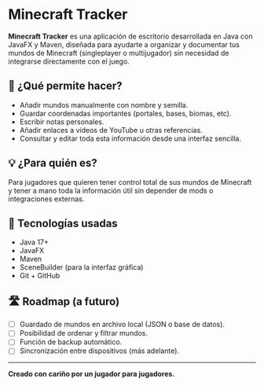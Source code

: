# Minecraft Tracker

**Minecraft Tracker** es una aplicación de escritorio desarrollada en Java con JavaFX y Maven, diseñada para ayudarte a organizar y documentar tus mundos de Minecraft (singleplayer o multijugador) sin necesidad de integrarse directamente con el juego.

## 🧭 ¿Qué permite hacer?

- Añadir mundos manualmente con nombre y semilla.
- Guardar coordenadas importantes (portales, bases, biomas, etc).
- Escribir notas personales.
- Añadir enlaces a vídeos de YouTube u otras referencias.
- Consultar y editar toda esta información desde una interfaz sencilla.

## 💡 ¿Para quién es?

Para jugadores que quieren tener control total de sus mundos de Minecraft y tener a mano toda la información útil sin depender de mods o integraciones externas.

## 🚀 Tecnologías usadas

- Java 17+
- JavaFX
- Maven
- SceneBuilder (para la interfaz gráfica)
- Git + GitHub

## 🛣️ Roadmap (a futuro)

- [ ] Guardado de mundos en archivo local (JSON o base de datos).
- [ ] Posibilidad de ordenar y filtrar mundos.
- [ ] Función de backup automático.
- [ ] Sincronización entre dispositivos (más adelante).

---

**Creado con cariño por un jugador para jugadores.**
